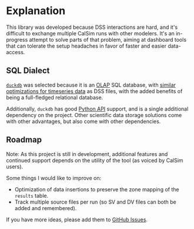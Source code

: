 # Explanation

This library was developed because DSS interactions are hard, and it's difficult to exchange multiple CalSim runs with other modelers. It's an in-progress attempt to solve parts of that problem, aiming at dashboard tools that can tolerate the setup headaches in favor of faster and easier data-access.

## SQL Dialect

[`duckdb`](https://duckdb.org/) was selected because it is an [OLAP](https://en.wikipedia.org/wiki/Online_analytical_processing) SQL database, with [similar optimizations for timeseries data](https://duckdb.org/docs/stable/guides/performance/indexing.html) as DSS files, with the added benefits of being a full-fledged relational database.

Additionally, `duckdb` has good [Python API](https://duckdb.org/docs/stable/clients/python/overview) support, and is a single additional dependency on the project. Other scientific data storage solutions come with other advantages, but also come with other dependencies.

## Roadmap

Note: As this project is still in development, additional features and continued support depends on the utility of the tool (as voiced by CalSim users). 

Some things I would like to improve on:

- Optimization of data insertions to preserve the zone mapping of the `results` table.
- Track multiple source files per run (so SV and DV files can both be added and remembered).

If you have more ideas, please add them to [GitHub Issues](https://github.com/CentralValleyModeling/csdb/issues).

